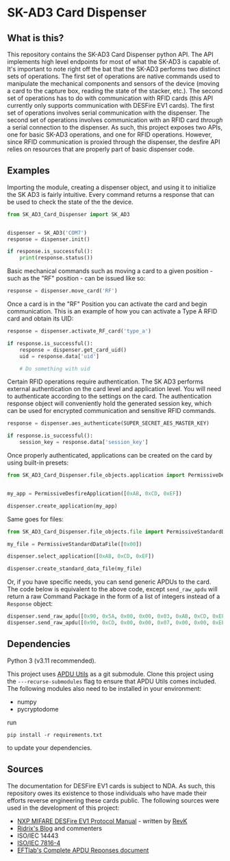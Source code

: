 # SK-AD3 Card Dispenser

## What is this?

This repository contains the SK-AD3 Card Dispenser python API. The API implements high level endpoints for most of what the SK-AD3 is capable of. It's important to note right off the bat that the SK-AD3 performs two distinct sets of operations. The first set of operations are native commands used to manipulate the mechanical components and sensors of the device (moving a card to the capture box, reading the state of the stacker, etc.). The second set of operations has to do with communication with RFID cards (this API currently only supports communication with DESFire EV1 cards). The first set of operations involves serial communication with the dispenser. The second set of operations involves communication with an RFID card *through* a serial connection to the dispenser. As such, this project exposes two APIs, one for basic SK-AD3 operations, and one for RFID operations. However, since RFID communication is proxied through the dispenser, the desfire API relies on resources that are properly part of basic dispenser code. 

## Examples

Importing the module, creating a dispenser object, and using it to initialize the SK AD3 is fairly intuitive. Every command returns a response that can be used to check the state of the the device.
```python
from SK_AD3_Card_Dispenser import SK_AD3


dispenser = SK_AD3('COM7')
response = dispenser.init()

if response.is_successful():
    print(response.status())
```

Basic mechanical commands such as moving a card to a given position - such as the "RF" position - can be issued like so:
```python
response = dispenser.move_card('RF')
```


Once a card is in the "RF" Position you can activate the card and begin communication. This is an example of how you can activate a Type A RFID card and obtain its UID:
```python
response = dispenser.activate_RF_card('type_a')

if response.is_successful():
    response = dispenser.get_card_uid()
    uid = response.data['uid']

    # Do something with uid
```

Certain RFID operations require authentication. The SK AD3 performs external authentication on the card level and application level. You will need to authenticate according to the settings on the card. The authentication response object will conveniently hold the generated session key, which can be used for encrypted communication and sensitive RFID commands.

```python
response = dispenser.aes_authenticate(SUPER_SECRET_AES_MASTER_KEY)

if response.is_successful():
    session_key = response.data['session_key']
```

Once properly authenticated, applications can be created on the card by using built-in presets:
```python
from SK_AD3_Card_Dispenser.file_objects.application import PermissiveDesfireApplication


my_app = PermissiveDesfireApplication([0xAB, 0xCD, 0xEF])

dispenser.create_application(my_app)
```

Same goes for files:
```python
from SK_AD3_Card_Dispenser.file_objects.file import PermissiveStandardDataFile

my_file = PermissiveStandardDataFile([0x00])

dispenser.select_application([0xAB, 0xCD, 0xEF])

dispenser.create_standard_data_file(my_file)    
```

Or, if you have specific needs, you can send generic APDUs to the card. The code below is equivalent to the above code, except `send_raw_apdu` will return a raw Command Package in the form of a list of integers instead of a ```Response``` object:

```python
dispenser.send_raw_apdu([0x90, 0x5A, 0x00, 0x00, 0x03, 0xAB, 0xCD, 0xEF, 0x00])
dispenser.send_raw_apdu([0x90, 0xCD, 0x00, 0x00, 0x07, 0x00, 0x00, 0xEE, 0xEE, 0x10, 0x00, 0x00, 0x00])
```

## Dependencies

Python 3 (v3.11 recommended).

This project uses [APDU Utils](https://github.com/HotelSierraWhiskey/apdu_utils) as a git submodule. Clone this project using the ```---recurse-submodules``` flag to ensure that APDU Utils comes included. The following modules also need to be installed in your environment:

- numpy
- pycryptodome

run 

```pip install -r requirements.txt```

to update your dependencies.

## Sources

The documentation for DESFire EV1 cards is subject to NDA. As such, this repository owes its existence to those individuals who have made their efforts reverse engineering these cards public. The following sources were used in the development of this project:

- [NXP MIFARE DESFire EV1 Protocol Manual](https://raw.githubusercontent.com/revk/DESFireAES/master/DESFire.pdf) - written by [RevK](https://github.com/revk)
- [Ridrix's Blog](https://ridrix.wordpress.com/tag/desfire-protocol/) and commenters
- ISO/IEC 14443
- [ISO/IEC 7816-4](https://github.com/dongri/emv-qrcode-doc/blob/master/ISO%20IEC%207816-4.pdf)
- [EFTlab's Complete APDU Reponses document](https://www.eftlab.com/knowledge-base/complete-list-of-apdu-responses)
